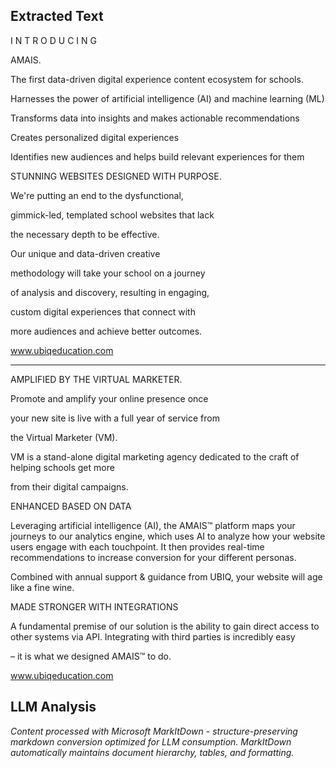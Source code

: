 ## Extracted Text
I N T R O D U C I N G

AMAIS.

The first data-driven
digital experience
content ecosystem for
schools.

Harnesses the power of artificial
intelligence (AI) and machine learning
(ML)

Transforms data into insights and
makes actionable recommendations

Creates personalized digital experiences

Identifies new audiences and helps
build relevant experiences for them

STUNNING WEBSITES
DESIGNED WITH PURPOSE.

We're putting an end to the dysfunctional,

gimmick-led, templated school websites that lack

the necessary depth to be effective.

Our unique and data-driven creative

methodology will take your school on a journey

of analysis and discovery, resulting in engaging,

custom digital experiences that connect with

more audiences and achieve better outcomes.

www.ubiqeducation.com



---

AMPLIFIED BY
THE VIRTUAL MARKETER.

Promote and amplify your online presence once

your new site is live with a full year of service from

the Virtual Marketer (VM).

VM is a stand-alone digital marketing agency
dedicated to the craft of helping schools get more

from their digital campaigns.

ENHANCED
BASED ON DATA

Leveraging artificial intelligence (AI), the AMAIS™
platform maps your journeys to our analytics
engine, which uses AI to analyze how your website
users engage with each touchpoint. It then
provides real-time recommendations to increase
conversion for your different personas.

Combined with annual support & guidance from
UBIQ, your website will age like a fine wine.

MADE STRONGER
WITH INTEGRATIONS

 A fundamental premise of our solution is the
ability to gain direct access to other systems via
API. Integrating with third parties is incredibly easy

– it is what we designed  AMAIS™  to do.

www.ubiqeducation.com



## LLM Analysis
*Content processed with Microsoft MarkItDown - structure-preserving markdown conversion optimized for LLM consumption. MarkItDown automatically maintains document hierarchy, tables, and formatting.*

